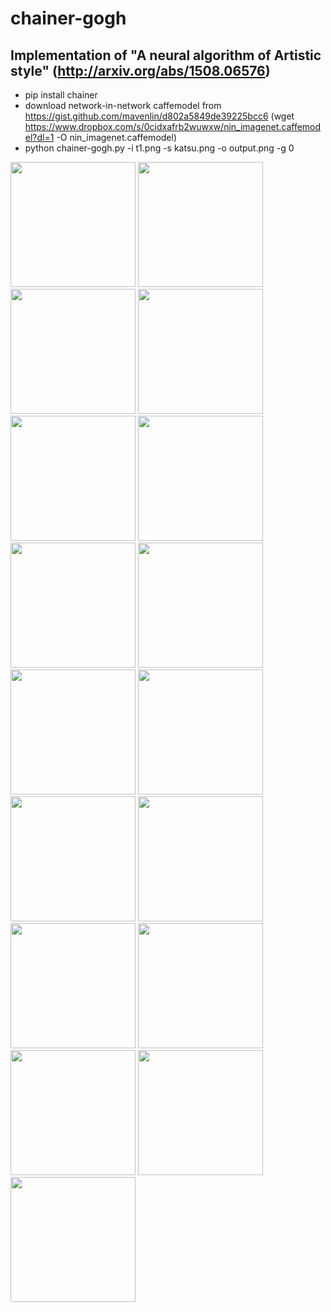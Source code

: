 # chainer-gogh

## Implementation of "A neural algorithm of Artistic style" (http://arxiv.org/abs/1508.06576)

- pip install chainer
- download network-in-network caffemodel from  https://gist.github.com/mavenlin/d802a5849de39225bcc6  (wget https://www.dropbox.com/s/0cidxafrb2wuwxw/nin_imagenet.caffemodel?dl=1 -O nin_imagenet.caffemodel)
- python chainer-gogh.py -i t1.png -s katsu.png -o output.png -g 0

<img src="https://raw.githubusercontent.com/mattya/chainer-gogh/master/sample_images/cat.png" height="200px">


<img src="https://raw.githubusercontent.com/mattya/chainer-gogh/master/sample_images/style_0.png" height="200px">
<img src="https://raw.githubusercontent.com/mattya/chainer-gogh/master/sample_images/im0.png" height="200px">
<img src="https://raw.githubusercontent.com/mattya/chainer-gogh/master/sample_images/style_1.png" height="200px">
<img src="https://raw.githubusercontent.com/mattya/chainer-gogh/master/sample_images/im1.png" height="200px">

<img src="https://raw.githubusercontent.com/mattya/chainer-gogh/master/sample_images/style_2.png" height="200px">
<img src="https://raw.githubusercontent.com/mattya/chainer-gogh/master/sample_images/im2.png" height="200px">
<img src="https://raw.githubusercontent.com/mattya/chainer-gogh/master/sample_images/style_3.png" height="200px">
<img src="https://raw.githubusercontent.com/mattya/chainer-gogh/master/sample_images/im3.png" height="200px">

<img src="https://raw.githubusercontent.com/mattya/chainer-gogh/master/sample_images/style_4.png" height="200px">
<img src="https://raw.githubusercontent.com/mattya/chainer-gogh/master/sample_images/im4.png" height="200px">
<img src="https://raw.githubusercontent.com/mattya/chainer-gogh/master/sample_images/style_5.png" height="200px">
<img src="https://raw.githubusercontent.com/mattya/chainer-gogh/master/sample_images/im5.png" height="200px">

<img src="https://raw.githubusercontent.com/mattya/chainer-gogh/master/sample_images/style_6.png" height="200px">
<img src="https://raw.githubusercontent.com/mattya/chainer-gogh/master/sample_images/im6.png" height="200px">
<img src="https://raw.githubusercontent.com/mattya/chainer-gogh/master/sample_images/style_7.png" height="200px">
<img src="https://raw.githubusercontent.com/mattya/chainer-gogh/master/sample_images/im7.png" height="200px">
